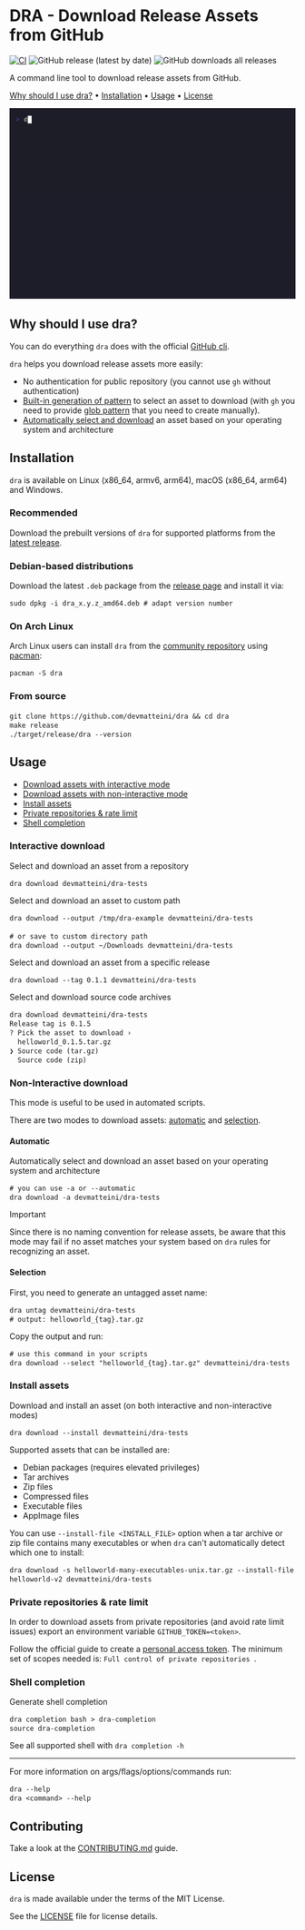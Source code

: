 # DRA - Download Release Assets from GitHub

[![CI](https://github.com/devmatteini/dra/actions/workflows/ci.yml/badge.svg?branch=main)](https://github.com/devmatteini/dra/actions/workflows/ci.yml)
![GitHub release (latest by date)](https://img.shields.io/github/v/release/devmatteini/dra)
![GitHub downloads all releases](https://img.shields.io/github/downloads/devmatteini/dra/total)

A command line tool to download release assets from GitHub.

[Why should I use dra?](#why-should-i-use-dra) •
[Installation](#installation) •
[Usage](#usage) •
[License](#license)

![dra demo](./assets/demo.gif)

## Why should I use dra?

You can do everything `dra` does with the official [GitHub cli](https://cli.github.com/).

`dra` helps you download release assets more easily:

- No authentication for public repository (you cannot use `gh` without authentication)
- [Built-in generation of pattern](#non-interactive-download) to select an asset to download
  (with `gh` you need to provide [glob pattern](https://cli.github.com/manual/gh_release_download) that you need to
  create manually).
- [Automatically select and download](#automatic) an asset based on your operating system and architecture

## Installation

`dra` is available on Linux (x86_64, armv6, arm64), macOS (x86_64, arm64) and Windows.

### Recommended

Download the prebuilt versions of `dra` for supported platforms from the [latest release](https://github.com/devmatteini/dra/releases/latest).

### Debian-based distributions

Download the latest `.deb` package from the [release page](https://github.com/devmatteini/dra/releases/latest) and
install it via:

```shell
sudo dpkg -i dra_x.y.z_amd64.deb # adapt version number
```

### On Arch Linux

Arch Linux users can install `dra` from the [community repository](https://archlinux.org/packages/extra/x86_64/dra/) using [pacman](https://wiki.archlinux.org/title/Pacman):

```shell
pacman -S dra
```

### From source

```shell
git clone https://github.com/devmatteini/dra && cd dra
make release
./target/release/dra --version
```

## Usage

- [Download assets with interactive mode](#interactive-download)
- [Download assets with non-interactive mode](#non-interactive-download)
- [Install assets](#install-assets)
- [Private repositories & rate limit](#private-repositories--rate-limit)
- [Shell completion](#shell-completion)

### Interactive download

Select and download an asset from a repository

```shell
dra download devmatteini/dra-tests
```

Select and download an asset to custom path

```shell
dra download --output /tmp/dra-example devmatteini/dra-tests

# or save to custom directory path
dra download --output ~/Downloads devmatteini/dra-tests
```

Select and download an asset from a specific release

```shell
dra download --tag 0.1.1 devmatteini/dra-tests
```

Select and download source code archives

```shell
dra download devmatteini/dra-tests
Release tag is 0.1.5
? Pick the asset to download ›
  helloworld_0.1.5.tar.gz
❯ Source code (tar.gz)
  Source code (zip)
```

### Non-Interactive download

This mode is useful to be used in automated scripts.

There are two modes to download assets: [automatic](#automatic) and [selection](#selection).

#### Automatic

Automatically select and download an asset based on your operating system and architecture

```shell
# you can use -a or --automatic
dra download -a devmatteini/dra-tests
```

> [!IMPORTANT]
> Since there is no naming convention for release assets,
> be aware that this mode may fail if no asset matches your system based on `dra` rules for recognizing an asset.

#### Selection

First, you need to generate an untagged asset name:

```shell
dra untag devmatteini/dra-tests
# output: helloworld_{tag}.tar.gz
```

Copy the output and run:

```shell
# use this command in your scripts
dra download --select "helloworld_{tag}.tar.gz" devmatteini/dra-tests
```

### Install assets

Download and install an asset (on both interactive and non-interactive modes)

```shell
dra download --install devmatteini/dra-tests
```

Supported assets that can be installed are:

- Debian packages (requires elevated privileges)
- Tar archives
- Zip files
- Compressed files
- Executable files
- AppImage files

You can use `--install-file <INSTALL_FILE>` option when a tar archive or zip file contains many executables or when `dra` can't automatically detect which one to install:

```shell
dra download -s helloworld-many-executables-unix.tar.gz --install-file helloworld-v2 devmatteini/dra-tests
```

### Private repositories & rate limit

In order to download assets from private repositories (and avoid rate limit issues) export an environment
variable `GITHUB_TOKEN=<token>`.

Follow the official guide to create
a [personal access token](https://docs.github.com/en/authentication/keeping-your-account-and-data-secure/creating-a-personal-access-token).
The minimum set of scopes needed is: `Full control of private repositories `.

### Shell completion

Generate shell completion

```shell
dra completion bash > dra-completion
source dra-completion
```

See all supported shell with `dra completion -h`

---

For more information on args/flags/options/commands run:

```shell
dra --help
dra <command> --help
```

## Contributing

Take a look at the [CONTRIBUTING.md](CONTRIBUTING.md) guide.

## License

`dra` is made available under the terms of the MIT License.

See the [LICENSE](LICENSE) file for license details.
